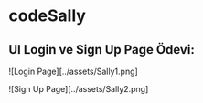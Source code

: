 # codeSally

## </code16> UI Login ve Sign Up Page Ödevi:

![Login Page][../assets/Sally1.png]

![Sign Up Page][../assets/Sally2.png]
